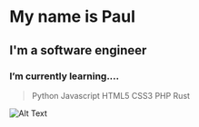 # My name is Paul
## I'm a software engineer
### I’m currently learning....
> Python
> Javascript
> HTML5
> CSS3
> PHP
> Rust

![Alt Text](https://github.com/username/repository/main/tmages/butthead1.gif)

